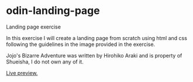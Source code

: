 # odin-landing-page
Landing page exercise

In this exercise I will create a landing page from scratch using html and css following the guidelines in the image provided in the exercise.

Jojo's Bizarre Adventure was written by Hirohiko Araki and is property of Shueisha, I do not own any of it.

[Live preview.](https://liesdn.github.io/odin-landing-page/)
